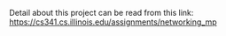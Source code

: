 Detail about this project can be read from this link: https://cs341.cs.illinois.edu/assignments/networking_mp
